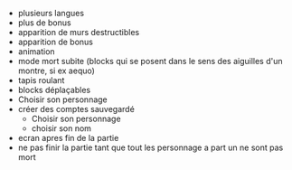 - plusieurs langues
- plus de bonus
- apparition de murs destructibles
- apparition de bonus
- animation
- mode mort subite (blocks qui se posent dans le sens des aiguilles d'un montre, si ex aequo)
- tapis roulant
- blocks déplaçables
- Choisir son personnage
- créer des comptes sauvegardé
  - Choisir son personnage
  - choisir son nom
- ecran apres fin de la partie
- ne pas finir la partie tant que tout les personnage a part un ne sont pas mort
